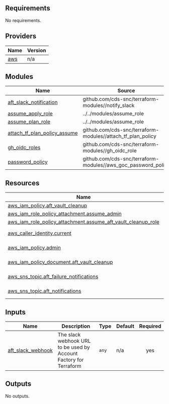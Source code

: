 ## Requirements

No requirements.

## Providers

| Name | Version |
|------|---------|
| <a name="provider_aws"></a> [aws](#provider\_aws) | n/a |

## Modules

| Name | Source | Version |
|------|--------|---------|
| <a name="module_aft_slack_notification"></a> [aft\_slack\_notification](#module\_aft\_slack\_notification) | github.com/cds-snc/terraform-modules//notify_slack | v3.0.2 |
| <a name="module_assume_apply_role"></a> [assume\_apply\_role](#module\_assume\_apply\_role) | ../../modules/assume_role | n/a |
| <a name="module_assume_plan_role"></a> [assume\_plan\_role](#module\_assume\_plan\_role) | ../../modules/assume_role | n/a |
| <a name="module_attach_tf_plan_policy_assume"></a> [attach\_tf\_plan\_policy\_assume](#module\_attach\_tf\_plan\_policy\_assume) | github.com/cds-snc/terraform-modules//attach_tf_plan_policy | v3.0.2 |
| <a name="module_gh_oidc_roles"></a> [gh\_oidc\_roles](#module\_gh\_oidc\_roles) | github.com/cds-snc/terraform-modules//gh_oidc_role | v9.0.3 |
| <a name="module_password_policy"></a> [password\_policy](#module\_password\_policy) | github.com/cds-snc/terraform-modules//aws_goc_password_policy | v3.0.2 |

## Resources

| Name | Type |
|------|------|
| [aws_iam_policy.aft_vault_cleanup](https://registry.terraform.io/providers/hashicorp/aws/latest/docs/resources/iam_policy) | resource |
| [aws_iam_role_policy_attachment.assume_admin](https://registry.terraform.io/providers/hashicorp/aws/latest/docs/resources/iam_role_policy_attachment) | resource |
| [aws_iam_role_policy_attachment.assume_aft_vault_cleanup_role](https://registry.terraform.io/providers/hashicorp/aws/latest/docs/resources/iam_role_policy_attachment) | resource |
| [aws_caller_identity.current](https://registry.terraform.io/providers/hashicorp/aws/latest/docs/data-sources/caller_identity) | data source |
| [aws_iam_policy.admin](https://registry.terraform.io/providers/hashicorp/aws/latest/docs/data-sources/iam_policy) | data source |
| [aws_iam_policy_document.aft_vault_cleanup](https://registry.terraform.io/providers/hashicorp/aws/latest/docs/data-sources/iam_policy_document) | data source |
| [aws_sns_topic.aft_failure_notifications](https://registry.terraform.io/providers/hashicorp/aws/latest/docs/data-sources/sns_topic) | data source |
| [aws_sns_topic.aft_notifications](https://registry.terraform.io/providers/hashicorp/aws/latest/docs/data-sources/sns_topic) | data source |

## Inputs

| Name | Description | Type | Default | Required |
|------|-------------|------|---------|:--------:|
| <a name="input_aft_slack_webhook"></a> [aft\_slack\_webhook](#input\_aft\_slack\_webhook) | The slack webhook URL to be used by Account Factory for Terraform | `any` | n/a | yes |

## Outputs

No outputs.
